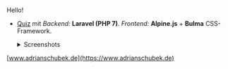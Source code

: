 
Hello!
- [Quiz](https://quiz.adriansoftware.de/) mit *Backend:* **Laravel (PHP 7)**. *Frontend:* **Alpine.js** + **Bulma** CSS-Framework.
  <details>
    <summary>Screenshots</summary>
  
    ![image](https://user-images.githubusercontent.com/19362349/201469744-77ede9af-245b-4a03-bfb4-b5c5e82ff8f1.png)
  
  </details>


[www.adrianschubek.de](https://www.adrianschubek.de)
